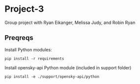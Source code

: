 # Project-3
Group project with Ryan Eikanger, Melissa Judy, and Robin Ryan

## Preqreqs

Install Python modules:
```
pip install -r requirements
```

Install opensky-api Python module (included in support folder)
```
pip install -e ./support/opensky-api/python
```
